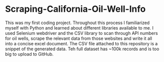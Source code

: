 # Scraping-California-Oil-Well-Info
This was my first coding project. Throughout this process I familiarized myself with Python and learned about different libraries available to me. I used Selenium webdriver and the CSV library to scan through API numbers for oil wells, scrape the relevant data from those websites and write it all into a concise excel document. The CSV file attached to this repository is a snippet of the generated data. Teh full dataset has ~100k records and is too big to upload to GitHub.

